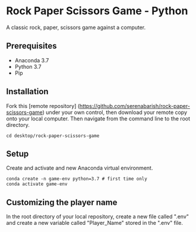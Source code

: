 # Rock Paper Scissors Game - Python

A classic rock, paper, scissors game against a computer.

## Prerequisites
* Anaconda 3.7
* Python 3.7
* Pip

## Installation
Fork this [remote repository] (https://github.com/serenabarish/rock-paper-scissors-game) under your own control, then download your remote copy onto your local computer. Then navigate from the command line to the root directory.
````
cd desktop/rock-paper-scissors-game
````

## Setup
Create and activate and new Anaconda virtual environment.
````
conda create -n game-env python=3.7 # first time only
conda activate game-env
````
## Customizing the player name
In the root directory of your local repository, create a new file called ".env" and create a new variable called "Player_Name" stored in the ".env" file.